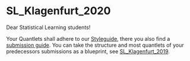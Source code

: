 # SL_Klagenfurt_2020

Dear Statistical Learning students!

Your Quantlets shall adhere to our [Styleguide](https://github.com/QuantLet/Styleguide-and-FAQ), there you also find a [submission guide](https://github.com/QuantLet/Styleguide-and-FAQ/blob/master/guidelines/Submission_Guide_GitHub_Non_Members.pdf).
You can take the structure and most quantlets of your predecessors submissions as a blueprint, see [SL_Klagenfurt_2019](https://github.com/QuantLet/SL_Klagenfurt_2019).
